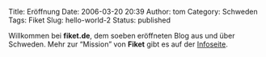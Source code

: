Title: Eröffnung
Date: 2006-03-20 20:39
Author: tom
Category: Schweden
Tags: Fiket
Slug: hello-world-2
Status: published

Willkommen bei **fiket.de**, dem soeben eröffneten Blog aus und über
Schweden. Mehr zur “Mission” von **Fiket** gibt es auf der
[Infoseite](http://www.fiket.de/about/).

